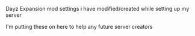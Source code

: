 Dayz Expansion mod settings i have modified/created while setting up my server

I'm putting these on here to help any future server creators
